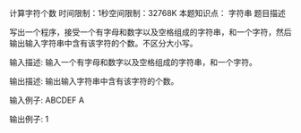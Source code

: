 计算字符个数
时间限制：1秒空间限制：32768K
本题知识点： 字符串
 题目描述

 写出一个程序，接受一个有字母和数字以及空格组成的字符串，和一个字符，然后输出输入字符串中含有该字符的个数。不区分大小写。

 输入描述:
 输入一个有字母和数字以及空格组成的字符串，和一个字符。


 输出描述:
 输出输入字符串中含有该字符的个数。

 输入例子:
 ABCDEF
 A

 输出例子:
 1
